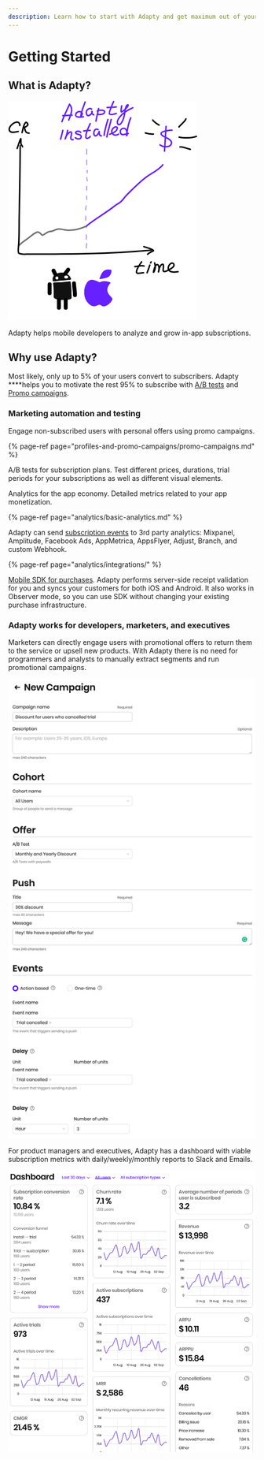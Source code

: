 ```yaml
---
description: Learn how to start with Adapty and get maximum out of your app
---
```


# Getting Started

## What is Adapty?

![](.gitbook/assets/image%20%2873%29.png)

Adapty helps mobile developers to analyze and grow in-app subscriptions.

## **Why use Adapty?**

Most likely, only up to 5% of your users convert to subscribers. Adapty ****helps you to motivate the rest 95% to subscribe with [A/B tests](purchase-infrastructure/ab-tests.md#set-up-a-b-test) and [Promo campaigns](profiles-and-promo-campaigns/promo-campaigns.md).

### 

### Marketing automation and testing

Engage non-subscribed users with personal offers using promo campaigns.

{% page-ref page="profiles-and-promo-campaigns/promo-campaigns.md" %}

A/B tests for subscription plans. Test different prices, durations, trial periods for your subscriptions as well as different visual elements.

Analytics for the app economy. Detailed metrics related to your app monetization.

{% page-ref page="analytics/basic-analytics.md" %}

Adapty can send [subscription events](analytics/integrations/#events) to 3rd party analytics: Mixpanel, Amplitude, Facebook Ads, AppMetrica, AppsFlyer, Adjust, Branch, and custom Webhook.

{% page-ref page="analytics/integrations/" %}

[Mobile SDK for purchases](https://github.com/adaptyteam/AdaptySDK-iOS). Adapty performs server-side receipt validation for you and syncs your customers for both iOS and Android. It also works in Observer mode, so you can use SDK without changing your existing purchase infrastructure.

### 

### Adapty works for developers, marketers, and executives

Marketers can directly engage users with promotional offers to return them to the service or upsell new products. With Adapty there is no need for programmers and analysts to manually extract segments and run promotional campaigns.

![](.gitbook/assets/cleanshot-2020-09-15-at-19.46.52-2x.png)

For product managers and executives, Adapty has a dashboard with viable subscription metrics with daily/weekly/monthly reports to Slack and Emails.

![](.gitbook/assets/image%20%2881%29.png)



